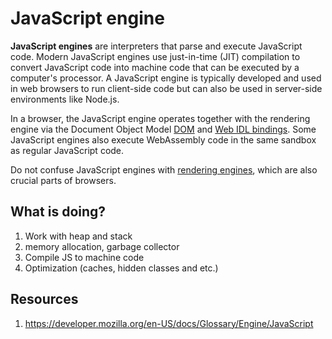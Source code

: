 # JavaScript engine

**JavaScript engines** are interpreters that parse and execute JavaScript code. Modern JavaScript engines use just-in-time (JIT) compilation to convert JavaScript code into machine code that can be executed by a computer's processor. A JavaScript engine is typically developed and used in web browsers to run client-side code but can also be used in server-side environments like Node.js.

In a browser, the JavaScript engine operates together with the rendering engine via the Document Object Model [DOM](https://developer.mozilla.org/en-US/docs/Glossary/DOM) and [Web IDL bindings](https://developer.mozilla.org/en-US/docs/Glossary/WebIDL). Some JavaScript engines also execute WebAssembly code in the same sandbox as regular JavaScript code.

Do not confuse JavaScript engines with [rendering engines](https://developer.mozilla.org/en-US/docs/Glossary/Engine/Rendering), which are also crucial parts of browsers.

## What is doing?

1. Work with heap and stack
2. memory allocation, garbage collector
3. Compile JS to machine code
4. Optimization (caches, hidden classes and etc.)

## Resources

1. https://developer.mozilla.org/en-US/docs/Glossary/Engine/JavaScript
